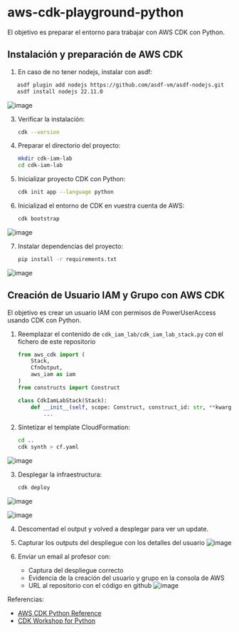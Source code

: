# aws-cdk-playground-python

El objetivo es preparar el entorno para trabajar con AWS CDK con Python.

## Instalación y preparación de AWS CDK

1. En caso de no tener nodejs, instalar con asdf:
```bash
   asdf plugin add nodejs https://github.com/asdf-vm/asdf-nodejs.git
   asdf install nodejs 22.11.0
```
![image](https://github.com/user-attachments/assets/94ef6006-22cc-4adc-a34b-a33632b2b391)


3. Verificar la instalación:
   ```bash
   cdk --version
   ```

4. Preparar el directorio del proyecto:
   ```bash
   mkdir cdk-iam-lab
   cd cdk-iam-lab
   ```

5. Inicializar proyecto CDK con Python:
   ```bash
   cdk init app --language python
   ```

6. Inicializad el entorno de CDK en vuestra cuenta de AWS:
   ```bash
   cdk bootstrap
   ```
![image](https://github.com/user-attachments/assets/330699d3-316d-4149-a795-745d50ae1e8f)

7. Instalar dependencias del proyecto:
   ```bash
   pip install -r requirements.txt
   ```
![image](https://github.com/user-attachments/assets/5ce5b35e-9ef3-425a-a106-2a1908a3d6f9)

## Creación de Usuario IAM y Grupo con AWS CDK

El objetivo es crear un usuario IAM con permisos de PowerUserAccess usando CDK con Python.

1. Reemplazar el contenido de `cdk_iam_lab/cdk_iam_lab_stack.py` con el fichero de este repositorio


   ```python
   from aws_cdk import (
       Stack,
       CfnOutput,
       aws_iam as iam
   )
   from constructs import Construct

   class CdkIamLabStack(Stack):
       def __init__(self, scope: Construct, construct_id: str, **kwargs) -> None:
           ...

   ```

2. Sintetizar el template CloudFormation:
   ```bash
   cd ..
   cdk synth > cf.yaml
   ```
![image](https://github.com/user-attachments/assets/754ef174-4992-4cd8-a925-c8b587342f53)

3. Desplegar la infraestructura:
   ```bash
   cdk deploy
   ```
![image](https://github.com/user-attachments/assets/0b9fcdaa-bd36-4ad0-8720-37f6ee4d4400)

![image](https://github.com/user-attachments/assets/8989cad5-0268-4a65-ba58-683dce5da124)

4. Descomentad el output y volved a desplegar para ver un update.

5. Capturar los outputs del despliegue con los detalles del usuario
![image](https://github.com/user-attachments/assets/33fa7641-4645-4e81-90a1-de2e307d25a0)

6. Enviar un email al profesor con:
   - Captura del despliegue correcto
   - Evidencia de la creación del usuario y grupo en la consola de AWS
   - URL al repositorio con el código en github
![image](https://github.com/user-attachments/assets/0e2402cd-4aa2-408c-add1-5548bc73870c)

Referencias:
- [AWS CDK Python Reference](https://docs.aws.amazon.com/cdk/api/v2/python/)
- [CDK Workshop for Python](https://cdkworkshop.com/30-python.html)

